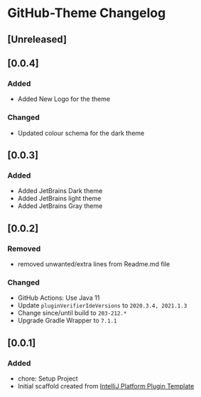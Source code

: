 <!-- Keep a Changelog guide -> https://keepachangelog.com -->

# GitHub-Theme Changelog

## [Unreleased]

## [0.0.4]

### Added

- Added New Logo for the theme

### Changed

- Updated colour schema for the dark theme

## [0.0.3]

### Added

- Added JetBrains Dark theme
- Added JetBrains light theme
- Added JetBrains Gray theme

## [0.0.2]

### Removed
- removed unwanted/extra lines from Readme.md file

### Changed

- GitHub Actions: Use Java 11
- Update `pluginVerifierIdeVersions` to `2020.3.4, 2021.1.3`
- Change since/until build to `203-212.*`
- Upgrade Gradle Wrapper to `7.1.1`

## [0.0.1]

### Added

- chore: Setup Project
- Initial scaffold created from [IntelliJ Platform Plugin Template](https://github.com/JetBrains/intellij-platform-plugin-template)
